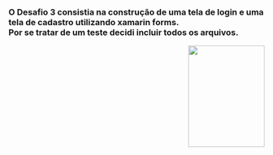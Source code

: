 <div>
    <div>
        <h3>O Desafio 3 consistia na construção de uma tela de login e uma tela de cadastro utilizando xamarin forms.<br />
Por se tratar de um teste decidi incluir todos os arquivos.</h3>
    </div>
    <div>
    <img align="left"  width="150" heigth="200" hesrc="https://i.imgur.com/A4PgIOy.png " />
    <img  align="right" width="150" height="200" src="https://i.imgur.com/Z9fx6Tl.png">
    </div>
<div>